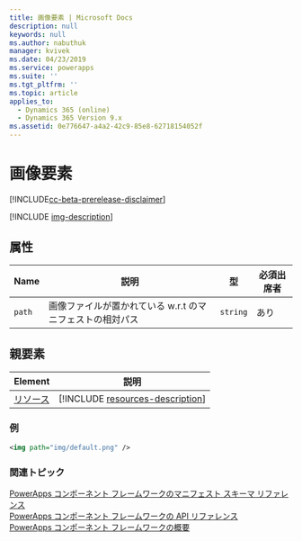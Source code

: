 ```yaml
---
title: 画像要素 | Microsoft Docs
description: null
keywords: null
ms.author: nabuthuk
manager: kvivek
ms.date: 04/23/2019
ms.service: powerapps
ms.suite: ''
ms.tgt_pltfrm: ''
ms.topic: article
applies_to:
  - Dynamics 365 (online)
  - Dynamics 365 Version 9.x
ms.assetid: 0e776647-a4a2-42c9-85e8-62718154052f
---
```


# <a name="img-element"></a>画像要素

[!INCLUDE[cc-beta-prerelease-disclaimer](../../../includes/cc-beta-prerelease-disclaimer.md)]

[!INCLUDE [img-description](includes/img-description.md)]

## <a name="attributes"></a>属性

|Name|説明|型|必須出席者|
|--|--|--|--|
|`path`|画像ファイルが置かれている w.r.t のマニフェストの相対パス|`string`|あり|

## <a name="parent-elements"></a>親要素

|Element|説明|
|--|--|
|[リソース](resources.md)|[!INCLUDE [resources-description](includes/resources-description.md)]|


### <a name="example"></a>例

```XML
<img path="img/default.png" />
```

### <a name="related-topics"></a>関連トピック

[PowerApps コンポーネント フレームワークのマニフェスト スキーマ リファレンス](index.md)<br/>
[PowerApps コンポーネント フレームワークの API リファレンス](../reference/index.md)<br/>
[PowerApps コンポーネント フレームワークの概要](../overview.md)